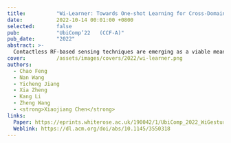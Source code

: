 ```yaml
---
title:          "Wi-Learner: Towards One-shot Learning for Cross-Domain Wi-Fi based Gesture Recognition"
date:           2022-10-14 00:01:00 +0800
selected:       false
pub:            "UbiComp’22   (CCF-A)"
pub_date:       "2022"
abstract: >-
  Contactless RF-based sensing techniques are emerging as a viable means for building gesture recognition systems. While promising, existing RF-based gesture solutions have poor generalization ability when targeting new users, environments or device deployment. They also often require multiple pairs of transceivers and a large number of training samples for each target domain. These limitations either lead to poor cross-domain performance or incur a huge labor cost, hindering their practical adoption. This paper introduces Wi-Learner, a novel RF-based sensing solution that relies on just one pair of transceivers but can deliver accurate cross-domain gesture recognition using just one data sample per gesture for a target user, environment or device setup. Wi-Learner achieves this by first capturing the gesture-induced Doppler frequency shift (DFS) from noisy measurements using carefully designed signal processing schemes. It then employs a convolution neural network-based autoencoder to extract the low-dimensional features to be fed into a downstream model for gesture recognition. Wi-Learner introduces a novel meta-learner to "teach" the neural network to learn effectively from a small set of data points, allowing the base model to quickly adapt to a new domain using just one training sample. By so doing, we reduce the overhead of training data collection and allow a sensing system to adapt to the change of the deployed environment. We evaluate Wi-Learner by applying it to gesture recognition using the Widar 3.0 dataset. Extensive experiments demonstrate Wi-Learner is highly efficient and has a good generalization ability, by delivering an accuracy of 93.2% and 74.2% - 94.9% for in-domain and cross-domain using just one sample per gesture, respectively. 
cover:          /assets/images/covers/2022/wi-learner.png
authors:
  - Chao Feng
  - Nan Wang
  - Yicheng Jiang
  - Xia Zheng
  - Kang Li
  - Zheng Wang
  - <strong>Xiaojiang Chen</strong>
links:
  Paper: https://eprints.whiterose.ac.uk/190042/1/UbiComp_2022_WiGesture.pdf
  Weblink: https://dl.acm.org/doi/abs/10.1145/3550318
---
```

